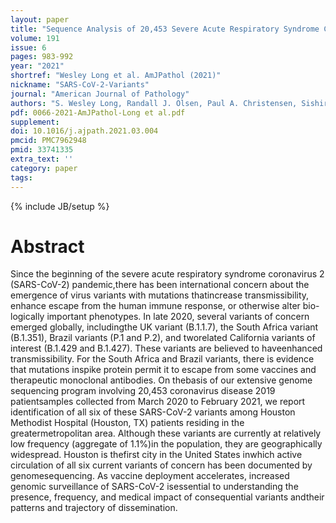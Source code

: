 ```yaml
---
layout: paper
title: "Sequence Analysis of 20,453 Severe Acute Respiratory Syndrome Coronavirus 2 Genomes from the Houston Metropolitan Area Identifies the Emergence and Widespread Distribution of Multiple Isolates of All Major Variants of Concern"
volume: 191
issue: 6
pages: 983-992
year: "2021"
shortref: "Wesley Long et al. AmJPathol (2021)"
nickname: "SARS-CoV-2-Variants"
journal: "American Journal of Pathology"
authors: "S. Wesley Long, Randall J. Olsen, Paul A. Christensen, Sishir Subedi, Robert Olson, James J. Davis, Matthew Ojeda Saavedra, Prasanti Yerramilli, Layne Pruitt, Kristina Reppond, Madison N. Shyer, Jessica Cambric, Ilya J. Finkelstein, Jimmy Gollihar, James M. Musser(&#42; co-first authors) (&dagger; co-corresponding) "
pdf: 0066-2021-AmJPathol-Long et al.pdf
supplement: 
doi: 10.1016/j.ajpath.2021.03.004
pmcid: PMC7962948
pmid: 33741335
extra_text: ''
category: paper
tags:
---
```

{% include JB/setup %}

# Abstract
Since the beginning of the severe acute respiratory syndrome coronavirus 2 (SARS-CoV-2) pandemic,there has been international concern about the emergence of virus variants with mutations thatincrease transmissibility, enhance escape from the human immune response, or otherwise alter bio-logically important phenotypes. In late 2020, several variants of concern emerged globally, includingthe UK variant (B.1.1.7), the South Africa variant (B.1.351), Brazil variants (P.1 and P.2), and tworelated California variants of interest (B.1.429 and B.1.427). These variants are believed to haveenhanced transmissibility. For the South Africa and Brazil variants, there is evidence that mutations inspike protein permit it to escape from some vaccines and therapeutic monoclonal antibodies. On thebasis of our extensive genome sequencing program involving 20,453 coronavirus disease 2019 patientsamples collected from March 2020 to February 2021, we report identification of all six of these SARS-CoV-2 variants among Houston Methodist Hospital (Houston, TX) patients residing in the greatermetropolitan area. Although these variants are currently at relatively low frequency (aggregate of 1.1%)in the population, they are geographically widespread. Houston is thefirst city in the United States inwhich active circulation of all six current variants of concern has been documented by genomesequencing. As vaccine deployment accelerates, increased genomic surveillance of SARS-CoV-2 isessential to understanding the presence, frequency, and medical impact of consequential variants andtheir patterns and trajectory of dissemination.